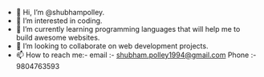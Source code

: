 - 👋 Hi, I’m @shubhampolley.
- 👀 I’m interested in coding.
- 🌱 I’m currently learning programming languages that will help me to build awesome websites.
- 💞️ I’m looking to collaborate on web development projects.
- 📫 How to reach me:- email :- shubham.polley1994@gmail.com Phone :- 9804763593

<!---
shubhampolley/shubhampolley is a ✨ special ✨ repository because its `README.md` (this file) appears on your GitHub profile.
You can click the Preview link to take a look at your changes.
--->
